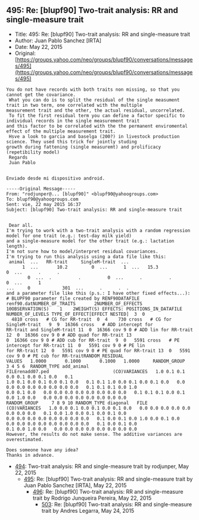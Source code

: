 ## 495: Re: [blupf90] Two-trait analysis: RR and single-measure trait

- Title: 495: Re: [blupf90] Two-trait analysis: RR and single-measure trait
- Author: Juan Pablo Sanchez [IRTA]
- Date: May 22, 2015
- Original: [https://groups.yahoo.com/neo/groups/blupf90/conversations/messages/495](https://groups.yahoo.com/neo/groups/blupf90/conversations/messages/495)

```
You do not have records with both traits non missing, so that you cannot get the covariance.
 What you can do is to split the residual of the single measument trait in two term, one correlated with the multiple
measurement trait and the other, the actual residual, uncorrelated.
 To fit the first residual term you can define a factor specific to individual records in the single measurement trait
and this factor to be correlated with the the permanent enviromental effect of the multiple measurement trait.
 Hsve a look to garcia and baselga (200?) in livestock production science. They used this trick for jointly studing
growth during fattening (single measuremt) and prolificacy (repetibility model)
 Regards
 Juan Pablo


Enviado desde mi dispositivo android.

-----Original Message-----
From: "rodjunper@... [blupf90]" <blupf90@yahoogroups.com>
To: blupf90@yahoogroups.com
Sent: vie, 22 may 2015 16:37
Subject: [blupf90] Two-trait analysis: RR and single-measure trait


 Dear all.
I'm trying to work with a two-trait analysis with a random regression model for one trait (e.g.: test-day milk yield)
and a single-measure model for the other trait (e.g.: lactation length).
I'm not sure how to model/interpret residual covariances.
I'm trying to run this analysis using a data file like this:
 animal  ...   RR-trait     SingleM-trait  ...
      1  ...	   10.2 		0  ...	    1  ...	 15.3		      0  ...	  .		 .     
	    0  ...	.	       .		  0  ...      . 	     .			0  ...	    1 
...	    0		     301  ...	   .	  .	 .
and a parameter file like this (p.s.: I have other fixed effects...):
# BLUPF90 parameter file created by RENF90DATAFILE renf90.datNUMBER_OF_TRAITS		2NUMBER_OF_EFFECTS	    
10OBSERVATION(S)    1	 2WEIGHT(S) EFFECTS: POSITIONS_IN_DATAFILE NUMBER_OF_LEVELS TYPE_OF_EFFECT[EFFECT NESTED]  3  0
  4810 cross   # CG for RR-trait  0  4	  730 cross   # CG for SingleM-trait   9  9  16366 cross   # ADD intercept for
RR-trait and SingleM-trait 11  0  16366 cov 9 0 # ADD lin for RR-trait 12  0  16366 cov 9 0 # ADD quad for RR-trait 13 
0  16366 cov 9 0 # ADD cub for RR-trait  9  0	5591 cross   # PE intercept for RR-trait 11  0	 5591 cov 9 0 # PE lin
for RR-trait 12  0   5591 cov 9 0 # PE quad for RR-trait 13  0	 5591 cov 9 0 # PE cub for RR-traitRANDOM_RESIDUAL
VALUES	 1.0000       0.1000	   0.1000	1.0000	   RANDOM_GROUP    3 4 5 6  RANDOM_TYPE add_animal
FILErenadd07.ped						(CO)VARIANCES	1.0 0.1 0.1 0.0 0.1 0.0 0.1 0.0   0.1
1.0 0.1 0.0 0.1 0.0 0.1 0.0   0.1 0.1 1.0 0.0 0.1 0.0 0.1 0.0	0.0 0.0 0.0 0.0 0.0 0.0 0.0 0.0   0.1 0.1 0.1 0.0 1.0
0.0 0.1 0.0   0.0 0.0 0.0 0.0 0.0 0.0 0.0 0.0	0.1 0.1 0.1 0.0 0.1 0.0 1.0 0.0   0.0 0.0 0.0 0.0 0.0 0.0 0.0 0.0   
RANDOM_GROUP	 7 8 9 10 RANDOM_TYPE diagonal	 FILE								
(CO)VARIANCES	1.0 0.0 0.1 0.0 0.1 0.0 0.1 0.0   0.0 0.0 0.0 0.0 0.0 0.0 0.0 0.0   0.1 0.0 1.0 0.0 0.1 0.0 0.1 0.0  
0.0 0.0 0.0 0.0 0.0 0.0 0.0 0.0   0.1 0.0 0.1 0.0 1.0 0.0 0.1 0.0   0.0 0.0 0.0 0.0 0.0 0.0 0.0 0.0   0.1 0.0 0.1 0.0
0.1 0.0 1.0 0.0   0.0 0.0 0.0 0.0 0.0 0.0 0.0 0.0
However, the results do not make sense. The additive variances are overestimated.

Does someone have any idea?
Thanks in advance.
```

- [494](0494.md): Two-trait analysis: RR and single-measure trait by rodjunper, May 22, 2015
    - [495](0495.md): Re: [blupf90] Two-trait analysis: RR and single-measure trait by Juan Pablo Sanchez [IRTA], May 22, 2015
        - [496](0496.md): Re: [blupf90] Two-trait analysis: RR and single-measure trait by Rodrigo Junqueira Pereira, May 22, 2015
            - [503](0503.md): Re: [blupf90] Two-trait analysis: RR and single-measure trait by Andres Legarra, May 24, 2015
